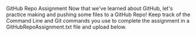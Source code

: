 GitHub Repo Assignment
Now that we've learned about GitHub, let's practice making and pushing some files to a GitHub Repo! Keep track of the Command Line and Git commands you use to complete the assignment in a GitHubRepoAssignment.txt file and upload below.
